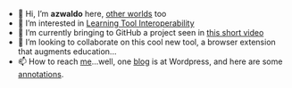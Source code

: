 - 👋 Hi, I’m <strong>azwaldo</strong> here, <a href="http://wiki.secondlife.com/wiki/User:Azwaldo_Villota">other worlds</a> too
- 👀 I’m interested in <a href="https://www.imsglobal.org/glossary">Learning Tool Interoperability</a>
- 🌱 I’m currently bringing to GitHub a project seen in <a href="https://www.youtube.com/embed/Yl1f13rAzzs">this short video</a>
- 💞️ I’m looking to collaborate on this cool new tool, a browser extension that augments education...
- 📫 How to reach <a href="http://about.me/azwaldo">me</a>...well, one <a href="http://azwaldo.wordpress.com">blog</a> is at Wordpress, and here are some <a href="https://hypothes.is/users/azwaldo?q=tag%3ALTI-discussion">annotations</a>.

<!---
azwaldo/azwaldo is a ✨ special ✨ repository because its `README.md` (this file) appears on your GitHub profile.
You can click the Preview link to take a look at your changes.
--->
